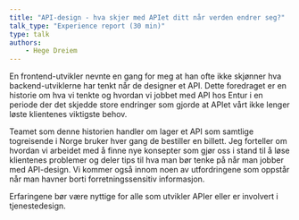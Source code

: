 ```yaml
---
title: "API-design - hva skjer med APIet ditt når verden endrer seg?"
talk_type: "Experience report (30 min)"
type: talk
authors:
    - Hege Dreiem
---
```

En frontend-utvikler nevnte en gang for meg at han ofte ikke skjønner hva backend-utviklerne har tenkt når de designer et API. Dette foredraget er en historie om hva vi tenkte og hvordan vi jobbet med API hos Entur i en periode der det skjedde store endringer som gjorde at APIet vårt ikke lenger løste klientenes viktigste behov.

Teamet som denne historien handler om lager et API som samtlige togreisende i Norge bruker hver gang de bestiller en billett. Jeg forteller om hvordan vi arbeidet med å finne nye konsepter som gjør oss i stand til å løse klientenes problemer og deler tips til hva man bør tenke på når man jobber med API-design. Vi kommer også innom noen av utfordringene som oppstår når man havner borti forretningssensitiv informasjon.

Erfaringene bør være nyttige for alle som utvikler APIer eller er involvert i tjenestedesign.
